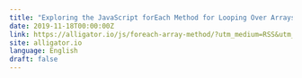```yaml
---
title: "Exploring the JavaScript forEach Method for Looping Over Arrays"
date: 2019-11-18T00:00:00Z
link: https://alligator.io/js/foreach-array-method/?utm_medium=RSS&utm_source=news.12bit.vn
site: alligator.io
language: English
draft: false
---
```

